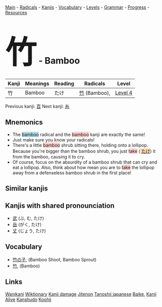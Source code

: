 <style> bigfont {font-size: 100px}</style>
[Main](../README.md) -
[Radicals](../radicals.md) -
[Kanjis](../kanjis.md) -
[Vocabulary](../vocabulary.md) -
[Levels](../levels.md) -
[Grammar](../grammar.md) - 
[Progress](../progress.md) -
[Resources](../resources.md)
# <bigfont> 竹</bigfont> - Bamboo 

| Kanji | Meanings | Reading | Radicals | Level |
| --- | --- | --- | --- | --- |
| 竹 | Bamboo | たけ | [竹](../radicals/竹.md) (Bamboo),  | [Level 4](../levels/wk_level4.md) |

Previous kanji: [百](百.md) Next kanji: [糸](糸.md) 

## Mnemonics
 * The <span style="background-color:#ADD8E6"> bamboo</span> radical and the <span style="background-color:#ffcccb"> bamboo</span> kanji are exactly the same!
* Just make sure you know your radicals!
* There's a little <span style="background-color:#ffcccb"> bamboo</span> shrub sitting there, holding onto a lollipop. Because you're bigger than the bamboo shrub, you just <span style="background-color:#ffcccb"> take</span> (<span style="background-color:#fed8b1"> [たけ](https://jisho.org/search/たけ)</span>) it from the bamboo, causing it to cry.
* Of course, focus on the absurdity of a bamboo shrub that can cry and eat a lollipop. Also, think about how mean you are to <span style="background-color:#ffcccb"> take</span> the lollipop away from a defenseless bamboo shrub in the first place!


## Similar kanjis
 


## Kanjis with shared pronounciation
 * [武](武.md) (ぶ, む, たけ)
* [岳](岳.md) (がく, たけ)
* [丈](丈.md) (じょう, たけ)



## Vocabulary
 * [竹の子](../vocabulary/竹.md), (Bamboo Shoot, Bamboo Sprout)
* [竹](../vocabulary/竹.md), (Bamboo)




## Links 


[Wanikani](https://www.wanikani.com/kanji/竹)
[Wiktionary](https://en.wiktionary.org/wiki/竹)
[Kanji damage](http://www.kanjidamage.com/kanji/search?utf8=✓&q=竹)
[Jitenon](https://jitenon.com/kanji/竹)
[Tanoshii japanese](https://www.tanoshiijapanese.com/dictionary/kanji.cfm?k=竹)
[Baike](https://baike.baidu.com/item/竹),
[Kanji Alive](https://app.kanjialive.com/竹)
[Kanshudo](https://www.kanshudo.com/searchmn?q=竹)
[Koohii](https://kanji.koohii.com/study/kanji/竹)
